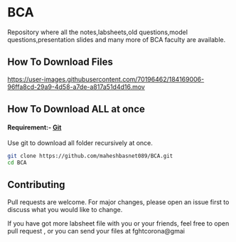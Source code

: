 # BCA
Repository where all the notes,labsheets,old questions,model questions,presentation slides and many more of BCA faculty are available.

## How To Download Files


https://user-images.githubusercontent.com/70196462/184169006-96ffa8cd-29a9-4d58-a7de-a817a51d4d16.mov


## How To Download ALL at once 
#### Requirement:- [Git](https://git-scm.com/downloads)

Use  git to download all folder recursively at once.

```bash
git clone https://github.com/maheshbasnet089/BCA.git
cd BCA

```

## Contributing
Pull requests are welcome. For major changes, please open an issue first to discuss what you would like to change.

If you have got more labsheet file with you or your friends, feel free to open pull request , or you can send your files at fghtcorona@gmai

